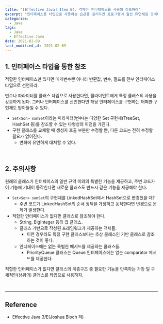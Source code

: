 ```yaml
---
title: "[Effective Java] Item 64. 객체는 인터페이스를 사용해 참조하라"
excerpt: "인터페이스를 타입으로 사용하는 습관을 길러두면 프로그램이 훨씬 유연해질 것이다."
categories:
  - Java
tags:
  - Java
  - Effective Java
date: 2021-02-09
last_modified_at: 2021-02-09
---
```


## 1. 인터페이스 타입을 통한 참조

적합한 인터페이스만 있다면 매개변수뿐 아니라 반환값, 변수, 필드를 전부 인터페이스 타입으로 선언하라.

변수나 파라미터를 클래스 타입으로 사용한다면, 클라이언트에게 특정 클래스의 사용을 강요하게 된다. 그러나 인터페이스를 선언한다면 해당 인터페이스를 구현하는 어떠한 구현체도 받아들일 수 있다.

* ``Set<Son> sonSet``이라는 파라미터(변수)는 다양한 Set 구현체(TreeSet, HashSet 등)를 참조할 수 있는 다형성의 이점을 가진다.
* 구현 클래스를 교체할 때 생성자 호출 부분만 수정할 뿐, 다른 코드는 전혀 수정할 필요가 없어진다.
  * 변화에 유연하게 대처할 수 있다.

<br>

## 2. 주의사항

원래의 클래스가 인터페이스의 일반 규약 이외의 특별한 기능을 제공하고, 주변 코드가 이 기능에 기대어 동작한다면 새로운 클래스도 반드시 같은 기능을 제공해야 한다.

* ``Set<Son> sonSet``의 구현체를 LinkedHashSet에서 HashSet으로 변경했을 때?
  * 주변 코드가 LinkedHashSet의 순서 정책을 가정하고 동작한다면 변경으로 문제가 발생한다.
* 적합한 인터페이스가 없다면 클래스로 참조해야 한다.
  * String, BigInteger 등의 값 클래스.
  * 클래스 기반으로 작성된 프레임워크가 제공하는 객체들.
    * 이런 경우라도 특정 구현 클래스보다는 추상 클래스인 기반 클래스로 참조하는 것이 좋다.
  * 인터페이스에는 없는 특별한 메서드를 제공하는 클래스들.
    * PriorityQueue 클래스는 Queue 인터페이스에는 없는 comparator 메서드를 제공한다.

적합한 인터페이스가 없다면 클래스의 계층구조 중 필요한 기능을 만족하는 가장 덜 구체적인(상위의) 클래스를 타입으로 사용하자.

<br>

---

## Reference

* Effective Java 3/E(Joshua Bloch 저)
